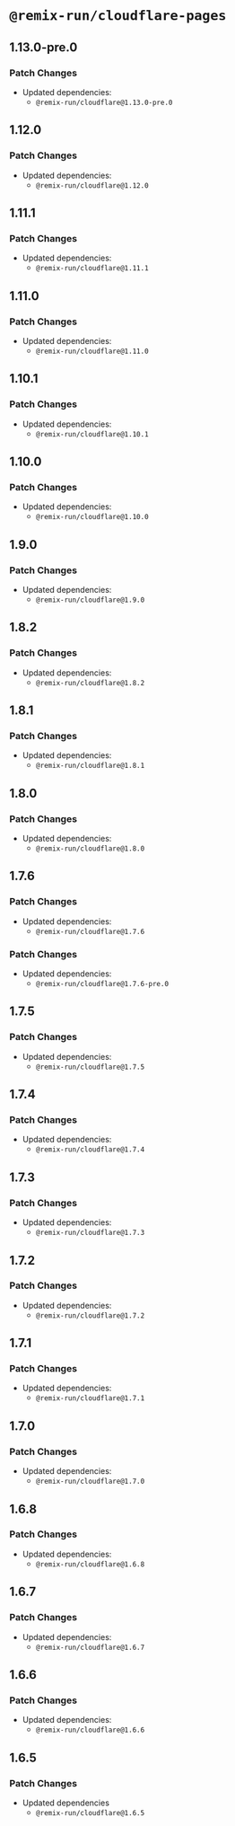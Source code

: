 # `@remix-run/cloudflare-pages`

## 1.13.0-pre.0

### Patch Changes

- Updated dependencies:
  - `@remix-run/cloudflare@1.13.0-pre.0`

## 1.12.0

### Patch Changes

- Updated dependencies:
  - `@remix-run/cloudflare@1.12.0`

## 1.11.1

### Patch Changes

- Updated dependencies:
  - `@remix-run/cloudflare@1.11.1`

## 1.11.0

### Patch Changes

- Updated dependencies:
  - `@remix-run/cloudflare@1.11.0`

## 1.10.1

### Patch Changes

- Updated dependencies:
  - `@remix-run/cloudflare@1.10.1`

## 1.10.0

### Patch Changes

- Updated dependencies:
  - `@remix-run/cloudflare@1.10.0`

## 1.9.0

### Patch Changes

- Updated dependencies:
  - `@remix-run/cloudflare@1.9.0`

## 1.8.2

### Patch Changes

- Updated dependencies:
  - `@remix-run/cloudflare@1.8.2`

## 1.8.1

### Patch Changes

- Updated dependencies:
  - `@remix-run/cloudflare@1.8.1`

## 1.8.0

### Patch Changes

- Updated dependencies:
  - `@remix-run/cloudflare@1.8.0`

## 1.7.6

### Patch Changes

- Updated dependencies:
  - `@remix-run/cloudflare@1.7.6`

### Patch Changes

- Updated dependencies:
  - `@remix-run/cloudflare@1.7.6-pre.0`

## 1.7.5

### Patch Changes

- Updated dependencies:
  - `@remix-run/cloudflare@1.7.5`

## 1.7.4

### Patch Changes

- Updated dependencies:
  - `@remix-run/cloudflare@1.7.4`

## 1.7.3

### Patch Changes

- Updated dependencies:
  - `@remix-run/cloudflare@1.7.3`

## 1.7.2

### Patch Changes

- Updated dependencies:
  - `@remix-run/cloudflare@1.7.2`

## 1.7.1

### Patch Changes

- Updated dependencies:
  - `@remix-run/cloudflare@1.7.1`

## 1.7.0

### Patch Changes

- Updated dependencies:
  - `@remix-run/cloudflare@1.7.0`

## 1.6.8

### Patch Changes

- Updated dependencies:
  - `@remix-run/cloudflare@1.6.8`

## 1.6.7

### Patch Changes

- Updated dependencies:
  - `@remix-run/cloudflare@1.6.7`

## 1.6.6

### Patch Changes

- Updated dependencies:
  - `@remix-run/cloudflare@1.6.6`

## 1.6.5

### Patch Changes

- Updated dependencies
  - `@remix-run/cloudflare@1.6.5`
